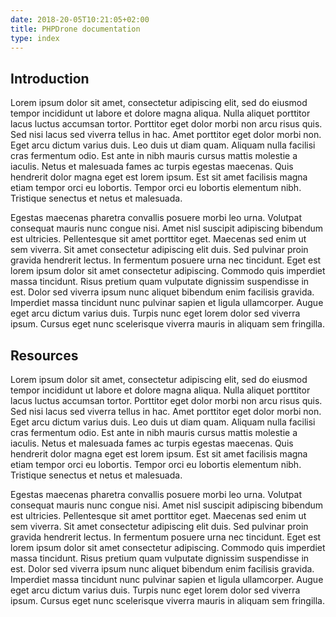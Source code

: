 ```yaml
---
date: 2018-20-05T10:21:05+02:00
title: PHPDrone documentation
type: index
---
```


## Introduction

Lorem ipsum dolor sit amet, consectetur adipiscing elit, sed do eiusmod tempor incididunt ut labore et dolore magna aliqua. Nulla aliquet porttitor lacus luctus accumsan tortor. Porttitor eget dolor morbi non arcu risus quis. Sed nisi lacus sed viverra tellus in hac. Amet porttitor eget dolor morbi non. Eget arcu dictum varius duis. Leo duis ut diam quam. Aliquam nulla facilisi cras fermentum odio. Est ante in nibh mauris cursus mattis molestie a iaculis. Netus et malesuada fames ac turpis egestas maecenas. Quis hendrerit dolor magna eget est lorem ipsum. Est sit amet facilisis magna etiam tempor orci eu lobortis. Tempor orci eu lobortis elementum nibh. Tristique senectus et netus et malesuada.

Egestas maecenas pharetra convallis posuere morbi leo urna. Volutpat consequat mauris nunc congue nisi. Amet nisl suscipit adipiscing bibendum est ultricies. Pellentesque sit amet porttitor eget. Maecenas sed enim ut sem viverra. Sit amet consectetur adipiscing elit duis. Sed pulvinar proin gravida hendrerit lectus. In fermentum posuere urna nec tincidunt. Eget est lorem ipsum dolor sit amet consectetur adipiscing. Commodo quis imperdiet massa tincidunt. Risus pretium quam vulputate dignissim suspendisse in est. Dolor sed viverra ipsum nunc aliquet bibendum enim facilisis gravida. Imperdiet massa tincidunt nunc pulvinar sapien et ligula ullamcorper. Augue eget arcu dictum varius duis. Turpis nunc eget lorem dolor sed viverra ipsum. Cursus eget nunc scelerisque viverra mauris in aliquam sem fringilla.

## Resources

Lorem ipsum dolor sit amet, consectetur adipiscing elit, sed do eiusmod tempor incididunt ut labore et dolore magna aliqua. Nulla aliquet porttitor lacus luctus accumsan tortor. Porttitor eget dolor morbi non arcu risus quis. Sed nisi lacus sed viverra tellus in hac. Amet porttitor eget dolor morbi non. Eget arcu dictum varius duis. Leo duis ut diam quam. Aliquam nulla facilisi cras fermentum odio. Est ante in nibh mauris cursus mattis molestie a iaculis. Netus et malesuada fames ac turpis egestas maecenas. Quis hendrerit dolor magna eget est lorem ipsum. Est sit amet facilisis magna etiam tempor orci eu lobortis. Tempor orci eu lobortis elementum nibh. Tristique senectus et netus et malesuada.

Egestas maecenas pharetra convallis posuere morbi leo urna. Volutpat consequat mauris nunc congue nisi. Amet nisl suscipit adipiscing bibendum est ultricies. Pellentesque sit amet porttitor eget. Maecenas sed enim ut sem viverra. Sit amet consectetur adipiscing elit duis. Sed pulvinar proin gravida hendrerit lectus. In fermentum posuere urna nec tincidunt. Eget est lorem ipsum dolor sit amet consectetur adipiscing. Commodo quis imperdiet massa tincidunt. Risus pretium quam vulputate dignissim suspendisse in est. Dolor sed viverra ipsum nunc aliquet bibendum enim facilisis gravida. Imperdiet massa tincidunt nunc pulvinar sapien et ligula ullamcorper. Augue eget arcu dictum varius duis. Turpis nunc eget lorem dolor sed viverra ipsum. Cursus eget nunc scelerisque viverra mauris in aliquam sem fringilla.

